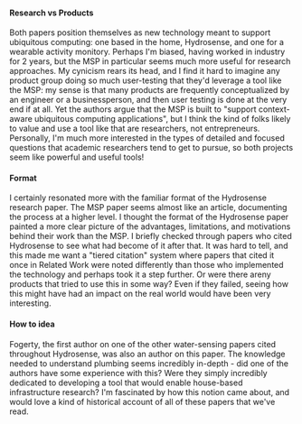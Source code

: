 #### Research vs Products
Both papers position themselves as new technology meant to support ubiquitous computing: one based in the home, Hydrosense, and one for a wearable activity monitory. Perhaps I'm biased, having worked in industry for 2 years, but the MSP in particular seems much more useful for research approaches. My cynicism rears its head, and I find it hard to imagine any product group doing so much user-testing that they'd leverage a tool like the MSP: my sense is that many products are frequently conceptualized by an engineer or a businessperson, and then user testing is done at the very end if at all. Yet the authors argue that the MSP is built to "support context-aware ubiquitous computing applications", but I think the kind of folks likely to value and use a tool like that are researchers, not entrepreneurs. Personally, I'm much more interested in the types of detailed and focused questions that academic researchers tend to get to pursue, so both projects seem like powerful and useful tools!

#### Format
I certainly resonated more with the familiar format of the Hydrosense research paper. The MSP paper seems almost like an article, documenting the process at a higher level. I thought the format of the Hydrosense paper painted a more clear picture of the advantages, limitations, and motivations behind their work than the MSP. I briefly checked through papers who cited Hydrosense to see what had become of it after that. It was hard to tell, and this made me want a "tiered citation" system where papers that cited it once in Related Work were noted differently than those who implemented the technology and perhaps took it a step further. Or were there areny products that tried to use this in some way? Even if they failed, seeing how this might have had an impact on the real world would have been very interesting.

#### How to idea
Fogerty, the first author on one of the other water-sensing papers cited throughout Hydrosense, was also an author on this paper. The knowledge needed to understand plumbing seems incredibly in-depth - did one of the authors have some experience with this? Were they simply incredibly dedicated to developing a tool that would enable house-based infrastructure research? I'm fascinated by how this notion came about, and would love a kind of historical account of all of these papers that we've read.
